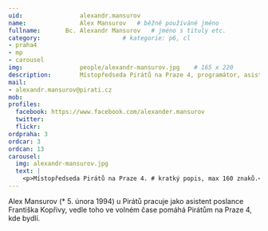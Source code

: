 ```yaml
---
uid:                alexandr.mansurov
name:               Alex Mansurov  	# běžně používáné jméno
fullname: 	    Bc. Alexandr Mansurov   # jméno s tituly etc.
category:                       # kategorie: p6, cl
- praha4
- mp
- carousel
img: 		        people/alexandr-mansurov.jpg    # 165 x 220
description:        Místopředseda Pirátů na Praze 4, programátor, asistent poslance # kratký popis, max 160 znaků. # kratký popis, max 160 znaků
mail:
- alexandr.mansurov@pirati.cz
mob:			
profiles:
  facebook: https://www.facebook.com/alexander.mansurov
  twitter: 
  flickr: 
ordpraha: 3
ordcar: 3
ordcan: 13
carousel:
  img: alexandr-mansurov.jpg
  text: |
    <p>Místopředseda Pirátů na Praze 4. # kratký popis, max 160 znaků.</p>
---
```


Alex Mansurov (* 5. února 1994) u Pirátů pracuje jako asistent poslance Františka Kopřivy, vedle toho ve volném čase pomáhá Pirátům na Praze 4, kde bydlí.
